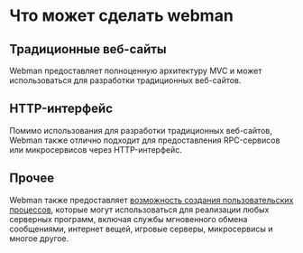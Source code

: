 # Что может сделать webman

## Традиционные веб-сайты
Webman предоставляет полноценную архитектуру MVC и может использоваться для разработки традиционных веб-сайтов.

## HTTP-интерфейс
Помимо использования для разработки традиционных веб-сайтов, Webman также отлично подходит для предоставления RPC-сервисов или микросервисов через HTTP-интерфейс.

## Прочее
Webman также предоставляет [возможность создания пользовательских процессов](process.md), которые могут использоваться для реализации любых серверных программ, включая службы мгновенного обмена сообщениями, интернет вещей, игровые серверы, микросервисы и многое другое.

